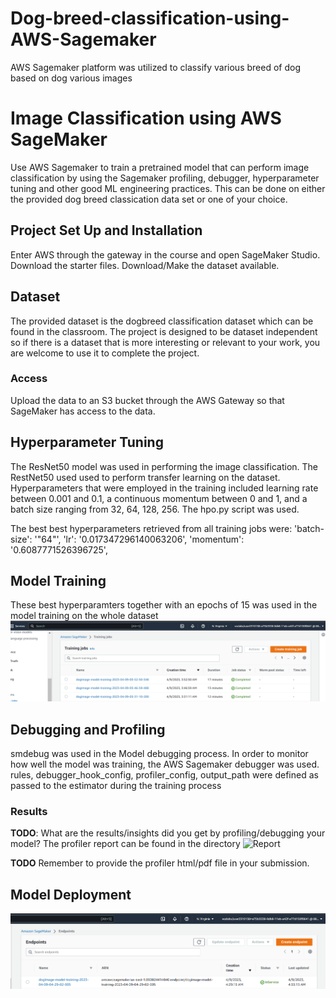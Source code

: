 # Dog-breed-classification-using-AWS-Sagemaker
AWS Sagemaker platform was utilized to classify various breed of dog based on dog various images 



# Image Classification using AWS SageMaker

Use AWS Sagemaker to train a pretrained model that can perform image classification by using the Sagemaker profiling, debugger, hyperparameter tuning and other good ML engineering practices. This can be done on either the provided dog breed classication data set or one of your choice.

## Project Set Up and Installation
Enter AWS through the gateway in the course and open SageMaker Studio. 
Download the starter files.
Download/Make the dataset available. 

## Dataset
The provided dataset is the dogbreed classification dataset which can be found in the classroom.
The project is designed to be dataset independent so if there is a dataset that is more interesting or relevant to your work, you are welcome to use it to complete the project.

### Access
Upload the data to an S3 bucket through the AWS Gateway so that SageMaker has access to the data. 

## Hyperparameter Tuning
The ResNet50 model was used in performing the image classification. The RestNet50 used used to perform transfer learning on the dataset. 
Hyperparameters that were employed in the training included learning rate between 0.001 and 0.1, a continuous momentum between 0 and 1, and a batch size ranging from 32, 64, 128, 256.
The hpo.py script was used.

The best best hyperparameters retrieved from all training jobs were: 
 'batch-size': '"64"',
 'lr': '0.017347296140063206',
 'momentum': '0.6087771526396725',
 

## Model Training 
These best hyperparamters together with an epochs of 15 was used in the model training on the whole dataset 
![Training](snips/Training.PNG)

## Debugging and Profiling
smdebug was used in the Model debugging process. In order to monitor how well the model was training, the AWS Sagemaker debugger was used.
rules, debugger_hook_config, profiler_config, output_path were defined as passed to the estimator during the training process

### Results
**TODO**: What are the results/insights did you get by profiling/debugging your model?
The profiler report can be found in the directory ![Report](ProfilerReport/)

**TODO** Remember to provide the profiler html/pdf file in your submission.


## Model Deployment
![Deployment](snips/endpoint.PNG)
